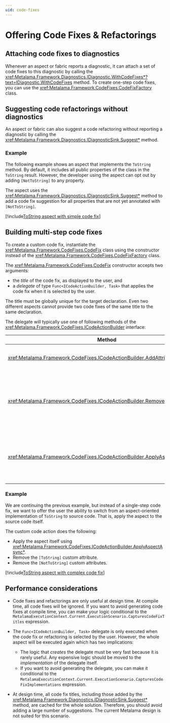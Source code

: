 ```yaml
---
uid: code-fixes
---
```


# Offering Code Fixes & Refactorings

## Attaching code fixes to diagnostics

Whenever an aspect or fabric reports a diagnostic, it can attach a set of code fixes to this diagnostic by calling the <xref:Metalama.Framework.Diagnostics.IDiagnostic.WithCodeFixes*?text=IDiagnostic.WithCodeFixes> method. To create one-step code fixes, you can use the <xref:Metalama.Framework.CodeFixes.CodeFixFactory> class.


## Suggesting code refactorings without diagnostics

An aspect or fabric can also suggest a code refactoring without reporting a diagnostic by calling the <xref:Metalama.Framework.Diagnostics.IDiagnosticSink.Suggest*> method.

### Example

The following example shows an aspect that implements the `ToString` method. By default, it includes all public properties of the class in the `ToString` result. However, the developer using the aspect can opt out by adding `[NotToString]` to any property.

The aspect uses the <xref:Metalama.Framework.Diagnostics.IDiagnosticSink.Suggest*> method to add a code fix suggestion for all properties that are not yet annotated with `[NotToString]`.

[!include[ToString aspect with simple code fix](../../../code/Metalama.Documentation.SampleCode.AspectFramework/ToStringWithSimpleCodeFix.cs)]

## Building multi-step code fixes

To create a custom code fix, instantiate the <xref:Metalama.Framework.CodeFixes.CodeFix> class using the constructor instead of the <xref:Metalama.Framework.CodeFixes.CodeFixFactory> class.

The <xref:Metalama.Framework.CodeFixes.CodeFix> constructor accepts two arguments:

* the _title_ of the code fix, as displayed to the user, and
* a _delegate_ of type `Func<ICodeActionBuilder, Task>` that applies the code fix when it is selected by the user.

The title must be globally unique for the target declaration. Even two different aspects cannot provide two code fixes of the same title to the same declaration.

The delegate will typically use one of following methods of the <xref:Metalama.Framework.CodeFixes.ICodeActionBuilder> interface:

| Method | Description |
|------|----|
| <xref:Metalama.Framework.CodeFixes.ICodeActionBuilder.AddAttributeAsync*> | Adds a custom attribute to a declaration.
| <xref:Metalama.Framework.CodeFixes.ICodeActionBuilder.RemoveAttributesAsync*> | Removes all custom attributes of a given type to a given declaration and all contained declarations.
| <xref:Metalama.Framework.CodeFixes.ICodeActionBuilder.ApplyAspectAsync*> | Transforms the source code using an aspect (as if it were applied as a live template).

### Example

We are continuing the previous example, but instead of a single-step code fix, we want to offer the user the ability to switch from an aspect-oriented implementation of `ToString` to source code. That is, apply the aspect to the source code itself.

The custom code action does the following:

* Apply the aspect itself using <xref:Metalama.Framework.CodeFixes.ICodeActionBuilder.ApplyAspectAsync*>.
* Remove the `[ToString]` custom attribute.
* Remove the `[NotToString]` custom attributes.

[!include[ToString aspect with complex code fix](../../../code/Metalama.Documentation.SampleCode.AspectFramework/ToStringWithComplexCodeFix.cs)]

## Performance considerations

* Code fixes and refactorings are only useful at design time. At compile time, all code fixes will be ignored. If you want to avoid generating code fixes at compile time, you can make your logic conditional to the `MetalamaExecutionContext.Current.ExecutionScenario.CapturesCodeFixTitles` expression.

* The `Func<ICodeActionBuilder, Task>`  delegate is only executed when the code fix or refactoring is selected by the user. However, the whole aspect will be executed again which has two implications:
  *  The logic that _creates_ the delegate must be very fast because it is rarely useful. Any expensive logic should be moved to the _implementation_ of the delegate itself.
  *  If you want to avoid generating the delegate, you can make it conditional to the `MetalamaExecutionContext.Current.ExecutionScenario.CapturesCodeFixImplementations` expression.

* At design time, all code fix titles, including those added by the <xref:Metalama.Framework.Diagnostics.IDiagnosticSink.Suggest*> method, are cached for the whole solution. Therefore, you should avoid adding a large number of suggestions. The current Metalama design is not suited for this scenario.


